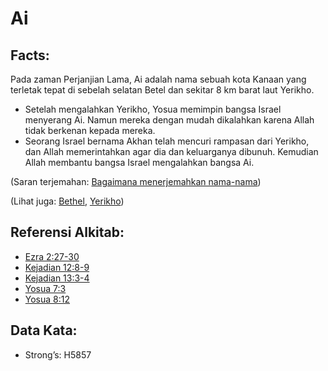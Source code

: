 # Ai

## Facts:

Pada zaman Perjanjian Lama, Ai adalah nama sebuah kota Kanaan yang terletak tepat di sebelah selatan Betel dan sekitar 8 km barat laut Yerikho.

* Setelah mengalahkan Yerikho, Yosua memimpin bangsa Israel menyerang Ai.  Namun mereka dengan mudah dikalahkan karena Allah tidak berkenan kepada mereka.
 * Seorang Israel bernama Akhan telah mencuri rampasan dari Yerikho, dan Allah memerintahkan agar dia dan keluarganya dibunuh.  Kemudian Allah membantu bangsa Israel mengalahkan bangsa Ai.

(Saran terjemahan: [Bagaimana menerjemahkan nama-nama](rc://en/ta/man/translate/translate-names))

(Lihat juga: [Bethel](../names/bethel.md), [Yerikho](../names/jericho.md))

## Referensi Alkitab:

* [Ezra 2:27-30](rc://en/tn/help/ezr/02/27)
* [Kejadian 12:8-9](rc://en/tn/help/gen/12/08)
* [Kejadian 13:3-4](rc://en/tn/help/gen/13/03)
* [Yosua 7:3](rc://en/tn/help/jos/07/03)
* [Yosua 8:12](rc://en/tn/help/jos/08/12)

## Data Kata:

* Strong’s: H5857
